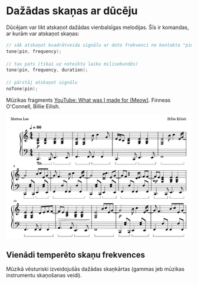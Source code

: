 # Dažādas skaņas ar dūcēju

Dūcējam var likt atskaņot dažādas vienbalsīgas melodijas. 
Šīs ir komandas, ar kurām var atskaņot skaņas:

``` cpp
// sāk atskaņot kvadrātveida signālu ar doto frekvenci no kontakta "pin"
tone(pin, frequency); 

// tas pats (tikai uz noteiktu laiku milisekundēs)
tone(pin, frequency, duration); 

// pārstāj atskaņot signālu
noTone(pin);
```


Mūzikas fragments 
[YouTube: What was I made for (Meow)](https://youtu.be/3-y0p0GL4TI?si=0z6BQxvuVBKV_-7Z). 
Finneas O'Connell, Billie Eilish. 

![](what_was_i_made_for.png)




## Vienādi temperēto skaņu frekvences

Mūzikā vēsturiski izveidojušās dažādas skaņkārtas (gammas jeb 
mūzikas instrumentu skaņošanas veidi).

